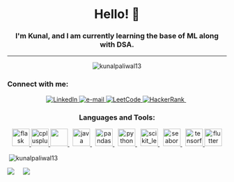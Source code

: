 <h1 align="center">Hello!  👋
</h1> 
<h3 align="center">I'm Kunal, and I am currently learning the base of ML along with DSA.</h3>
<hr>
  
<!-- https://github.githubassets.com/assets/mona-loading-default-c3c7aad1282f.gif -->


<p align="center"> <img src="https://komarev.com/ghpvc/?username=kunalpaliwal13&label=Profile%20views&color=0e75b6&style=flat" alt="kunalpaliwal13" /> </p>

<h3 align="left">Connect with me:</h3>
<p align="center">
<a href="https://linkedin.com/in/kunal-paliwal-431072237">
        <img src="https://img.shields.io/badge/linkedin-%230077B5.svg?style=for-the-badge&logo=linkedin&logoColor=white" alt="LinkedIn">
    </a>
    <a href="mailto:kunalpaliwal2003@gmail,com">
        <img src="https://img.shields.io/badge/Gmail-D14836?style=for-the-badge&logo=gmail&logoColor=white" alt="e-mail">
    </a>
    <a href="https://leetcode.com/kunalpaliwal13/">
        <img src="https://img.shields.io/badge/LeetCode-000000?style=for-the-badge&logo=LeetCode&logoColor=#d16c06" alt="LeetCode">
    </a>
    <a href="https://www.hackerrank.com/lightningilagsvb">
        <img src="https://img.shields.io/badge/-Hackerrank-2EC866?style=for-the-badge&logo=HackerRank&logoColor=white" alt="HackerRank">
    </a>
    &nbsp;



</p>

<h3 align="center">Languages and Tools:</h3>
<p align="center">
  <a href="https://flask.palletsprojects.com/" target="_blank" rel="noreferrer"> <img src="https://www.vectorlogo.zone/logos/pocoo_flask/pocoo_flask-icon.svg" alt="flask" width="40" height="40"/> </a>
  <a href="https://www.w3schools.com/cpp/" target="_blank" rel="noreferrer">
    <img src="https://img.icons8.com/?size=48&id=TpULddJc4gTh&format=png" alt="cplusplus" width="40" height="40"/>
  </a>
        
  <a href="https://matplotlib.org/" target="_blank" rel="noreferrer">
        <img src= "https://seeklogo.com/images/M/matplotlib-logo-7676870AC0-seeklogo.com.png" height =40>
  </a>
  &nbsp;
  <a href="https://www.java.com" target="_blank" rel="noreferrer">
    <img src="https://img.icons8.com/?size=64&id=FRRACRKRsw2s&format=png" alt="java" width="40" height="40"/>
  </a>
  &nbsp;
  <a href="https://pandas.pydata.org/" target="_blank" rel="noreferrer">
    <img src="https://img.icons8.com/?size=48&id=xSkewUSqtErH&format=png" alt="pandas" width="40" height="40"/>
  </a>
  &nbsp;
  <a href="https://www.python.org" target="_blank" rel="noreferrer">
    <img src="https://img.icons8.com/?size=80&id=lXPUSRCongH1&format=png" alt="python" width="40" height="40"/>
  </a>
  &nbsp;
  <a href="https://scikit-learn.org/" target="_blank" rel="noreferrer">
    <img src="https://upload.wikimedia.org/wikipedia/commons/0/05/Scikit_learn_logo_small.svg" alt="scikit_learn" width="40" height="40"/>
  </a>
  &nbsp;
  <a href="https://seaborn.pydata.org/" target="_blank" rel="noreferrer">
    <img src="https://seaborn.pydata.org/_images/logo-mark-lightbg.svg" alt="seaborn" width="40" height="40"/>
  </a>
  &nbsp;
  <a href="https://www.tensorflow.org" target="_blank" rel="noreferrer">
    <img src="https://www.vectorlogo.zone/logos/tensorflow/tensorflow-icon.svg" alt="tensorflow" width="40" height="40" />
  </a>
<a href="https://flutter.dev/" target="_blank" rel="noreferrer">
    <img src="https://img.icons8.com/?size=48&id=7I3BjCqe9rjG&format=png" alt="flutter" width="40" height="40"/>
  </a>





        
</p>

<p>&nbsp;<img align="center" src="https://github-readme-stats.vercel.app/api?username=kunalpaliwal13&show_icons=true&locale=en" alt="kunalpaliwal13" /></p>

<img src="https://github-readme-stats.vercel.app/api/top-langs/?username=kunalpaliwal13&layout=compact">
</a>
&nbsp;
&nbsp;
<img src="http://github-readme-streak-stats.herokuapp.com?user=kunalpaliwal13&theme=dark&background=000000" />  </a>
